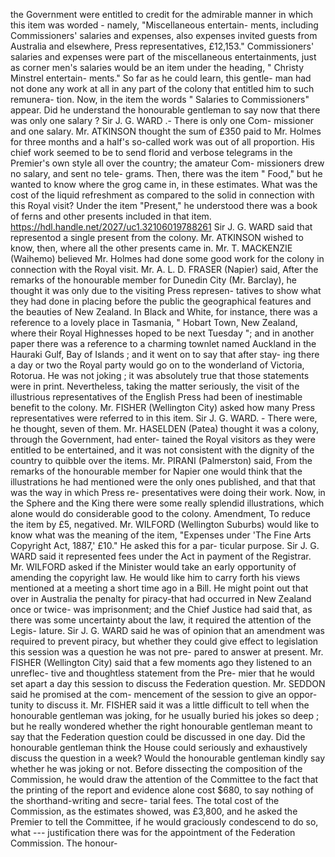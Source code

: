 the Government were entitled to credit for the admirable manner in which this item was worded - namely, "Miscellaneous entertain- ments, including Commissioners' salaries and expenses, also expenses invited guests from Australia and elsewhere, Press representatives, £12,153." Commissioners' salaries and expenses were part of the miscellaneous entertainments, just as corner men's salaries would be an item under the heading, " Christy Minstrel entertain- ments." So far as he could learn, this gentle- man had not done any work at all in any part of the colony that entitled him to such remunera- tion. Now, in the item the words " Salaries to Commissioners" appear. Did he understand the honourable gentleman to say now that there was only one salary ? Sir J. G. WARD .- There is only one Com- missioner and one salary. Mr. ATKINSON thought the sum of £350 paid to Mr. Holmes for three months and a half's so-called work was out of all proportion. His chief work seemed to be to send florid and verbose telegrams in the Premier's own style all over the country; the amateur Com- missioners drew no salary, and sent no tele- grams. Then, there was the item " Food," but he wanted to know where the grog came in, in these estimates. What was the cost of the liquid refreshment as compared to the solid in connection with this Royal visit? Under the item "Present," he understood there was a book of ferns and other presents included in that item. https://hdl.handle.net/2027/uc1.32106019788261 Sir J. G. WARD said that representod a single present from the colony. Mr. ATKINSON wished to know, then, where all the other presents came in. Mr. T. MACKENZIE (Waihemo) believed Mr. Holmes had done some good work for the colony in connection with the Royal visit. Mr. A. L. D. FRASER (Napier) said, After the remarks of the honourable member for Dunedin City (Mr. Barclay), he thought it was only due to the visiting Press represen- tatives to show what they had done in placing before the public the geographical features and the beauties of New Zealand. In Black and White, for instance, there was a reference to a lovely place in Tasmania, " Hobart Town, New Zealand, where their Royal Highnesses hoped to be next Tuesday "; and in another paper there was a reference to a charming townlet named Auckland in the Hauraki Gulf, Bay of Islands ; and it went on to say that after stay- ing there a day or two the Royal party would go on to the wonderland of Victoria, Rotorua. He was not joking ; it was absolutely true that those statements were in print. Nevertheless, taking the matter seriously, the visit of the illustrious representatives of the English Press had been of inestimable benefit to the colony. Mr. FISHER (Wellington City) asked how many Press representatives were referred to in this item. Sir J. G. WARD. - There were, he thought, seven of them. Mr. HASELDEN (Patea) thought it was a colony, through the Government, had enter- tained the Royal visitors as they were entitled to be entertained, and it was not consistent with the dignity of the country to quibble over the items. Mr. PIRANI (Palmerston) said, From the remarks of the honourable member for Napier one would think that the illustrations he had mentioned were the only ones published, and that that was the way in which Press re- presentatives were doing their work. Now, in the Sphere and the King there were some really splendid illustrations, which alone would do considerable good to the colony. Amendment, To reduce the item by £5, negatived. Mr. WILFORD (Wellington Suburbs) would like to know what was the meaning of the item, "Expenses under 'The Fine Arts Copyright Act, 1887,' £10." He asked this for a par- ticular purpose. Sir J. G. WARD said it represented fees under the Act in payment of the Registrar. Mr. WILFORD asked if the Minister would take an early opportunity of amending the copyright law. He would like him to carry forth his views mentioned at a meeting a short time ago in a Bill. He might point out that over in Australia the penalty for piracy-that had occurred in New Zealand once or twice- was imprisonment; and the Chief Justice had said that, as there was some uncertainty about the law, it required the attention of the Legis- lature. Sir J. G. WARD said he was of opinion that an amendment was required to prevent piracy, but whether they could give effect to legislation this session was a question he was not pre- pared to answer at present. Mr. FISHER (Wellington City) said that a few moments ago they listened to an unreflec- tive and thoughtless statement from the Pre- mier that he would set apart a day this session to discuss the Federation question. Mr. SEDDON said he promised at the com- mencement of the session to give an oppor- tunity to discuss it. Mr. FISHER said it was a little difficult to tell when the honourable gentleman was joking, for he usually buried his jokes so deep ; but he really wondered whether the right honourable gentleman meant to say that the Federation question could be discussed in one day. Did the honourable gentleman think the House could seriously and exhaustively discuss the question in a week? Would the honourable gentleman kindly say whether he was joking or not. Before dissecting the composition of the Commission, he would draw the attention of the Committee to the fact that the printing of the report and evidence alone cost $680, to say nothing of the shorthand-writing and secre- tarial fees. The total cost of the Commission, as the estimates showed, was £3,800, and he asked the Premier to tell the Committee, if he would graciously condescend to do so, what \--- justification there was for the appointment of the Federation Commission. The honour- 